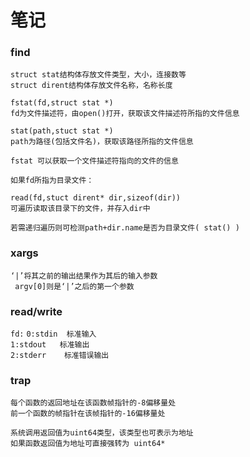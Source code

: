 # 笔记
### find

```
struct stat结构体存放文件类型，大小，连接数等
struct dirent结构体存放文件名称，名称长度
```

```
fstat(fd,struct stat *)
fd为文件描述符，由open()打开，获取该文件描述符所指的文件信息
```

```
stat(path,stuct stat *)
path为路径(包括文件名)，获取该路径所指的文件信息

fstat 可以获取一个文件描述符指向的文件的信息
```

```
如果fd所指为目录文件：

read(fd,stuct dirent* dir,sizeof(dir))
可遍历读取该目录下的文件，并存入dir中

若需递归遍历则可检测path+dir.name是否为目录文件( stat() )
```

### xargs

```
‘|’将其之前的输出结果作为其后的输入参数
 argv[0]则是‘|’之后的第一个参数
 ```

### read/write

```fd:```
```0:stdin  标准输入```   
```1:stdout   标准输出```  
```2:stderr    标准错误输出```

### trap

```
每个函数的返回地址在该函数帧指针的-8偏移量处
前一个函数的帧指针在该帧指针的-16偏移量处
```

```
系统调用返回值为uint64类型，该类型也可表示为地址
如果函数返回值为地址可直接强转为 uint64*
```
